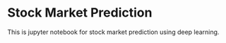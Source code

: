 # Stock Market Prediction 

This is jupyter notebook for stock market prediction using deep learning.
